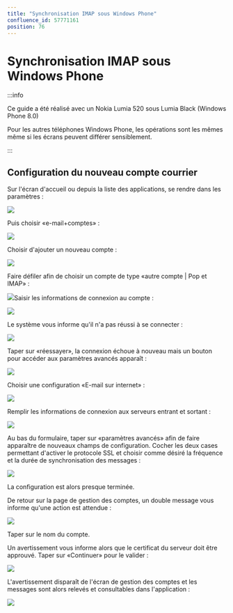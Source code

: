 ```yaml
---
title: "Synchronisation IMAP sous Windows Phone"
confluence_id: 57771161
position: 76
---
```

# Synchronisation IMAP sous Windows Phone


:::info

Ce guide a été réalisé avec un Nokia Lumia 520 sous Lumia Black (Windows Phone 8.0)

Pour les autres téléphones Windows Phone, les opérations sont les mêmes même si les écrans peuvent différer sensiblement.

:::


## Configuration du nouveau compte courrier

Sur l'écran d'accueil ou depuis la liste des applications, se rendre dans les paramètres :

![](../../../../attachments/57771136/57771160.png)

Puis choisir «e-mail+comptes» :

![](../../../../attachments/57771136/57771159.png)

Choisir d'ajouter un nouveau compte :

![](../../../../attachments/57771136/57771158.png)

Faire défiler afin de choisir un compte de type «autre compte | Pop et IMAP» :

![](../../../../attachments/57771161/57771181.png)Saisir les informations de connexion au compte :

![](../../../../attachments/57771161/57771180.png)

Le système vous informe qu'il n'a pas réussi à se connecter :

![](../../../../attachments/57771161/57771179.png)

Taper sur «réessayer», la connexion échoue à nouveau mais un bouton pour accéder aux paramètres avancés apparaît :

![](../../../../attachments/57771161/57771178.png)

Choisir une configuration «E-mail sur internet» :

![](../../../../attachments/57771161/57771177.png)

Remplir les informations de connexion aux serveurs entrant et sortant :

![](../../../../attachments/57771161/57771176.png)

Au bas du formulaire, taper sur «paramètres avancés» afin de faire apparaître de nouveaux champs de configuration.
Cocher les deux cases permettant d'activer le protocole SSL et choisir comme désiré la fréquence et la durée de synchronisation des messages :

![](../../../../attachments/57771161/57771175.png)

La configuration est alors presque terminée.

De retour sur la page de gestion des comptes, un double message vous informe qu'une action est attendue :

![](../../../../attachments/57771161/57771174.png)

Taper sur le nom du compte.

Un avertissement vous informe alors que le certificat du serveur doit être approuvé. Taper sur «Continuer» pour le valider :

![](../../../../attachments/57771161/57771173.png)

L'avertissement disparaît de l'écran de gestion des comptes et les messages sont alors relevés et consultables dans l'application :

![](../../../../attachments/57771161/57771172.png)


 

 

